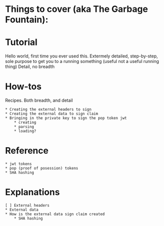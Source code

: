 
# Things to cover (aka The Garbage Fountain):



# Tutorial 
Hello world, first time you ever used this. Extermely detailed, step-by-step, sole purpose to get you to a running something (useful not a useful running thing)
Detail, no breadth

# How-tos
Recipes. Both breadth, and detail

    * Creating the external headers to sign
    * Creating the external data to sign claim
    * Bringing in the private key to sign the pop token jwt
        * creating
        * parsing
        * loading?

# Reference
    
    * jwt tokens
    * pop (proof of posession) tokens
    * SHA hashing

# Explanations
    
    [ ] External headers
    * External data
    * How is the external data sign claim created
        * SHA hashing
